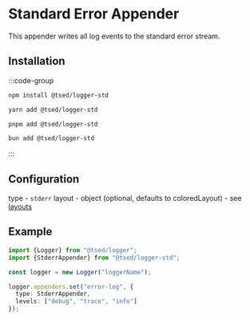 # Standard Error Appender

This appender writes all log events to the standard error stream.

## Installation

:::code-group

```bash [npm]
npm install @tsed/logger-std
```

```bash [yarn]
yarn add @tsed/logger-std
```

```bash [pnpm]
pnpm add @tsed/logger-std
```

```bash [bun]
bun add @tsed/logger-std
```

:::


## Configuration

type - `stderr`
layout - object (optional, defaults to coloredLayout) - see [layouts](/layouts/index.md)

## Example

```typescript
import {Logger} from "@tsed/logger";
import {StderrAppender} from "@tsed/logger-std";

const logger = new Logger("loggerName");

logger.appenders.set("error-log", {
  type: StderrAppender,
  levels: ["debug", "trace", "info"]
});
```
